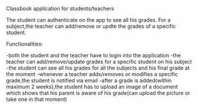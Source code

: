 
Classbook application for students/teachers

The student can authenticate on the app to see all his grades.
For a subject,the teacher can add/remove or updte the grades of a specific student.

Functionalities:

-both the student and the teacher have to login into the application
-the teacher can add/remove/update grades for a specific student on his subject
-the student can see all his grades for all the subjects and his final grade at the moment
-whenever a teacher adds/removes or modifies a specific grade,the student is notified via email
-after a grade is added(within maximum 2 weeks),the student has to upload an 
image of a document which shows that his parent
is aware of his grade(can upload the picture or take one in that moment)
